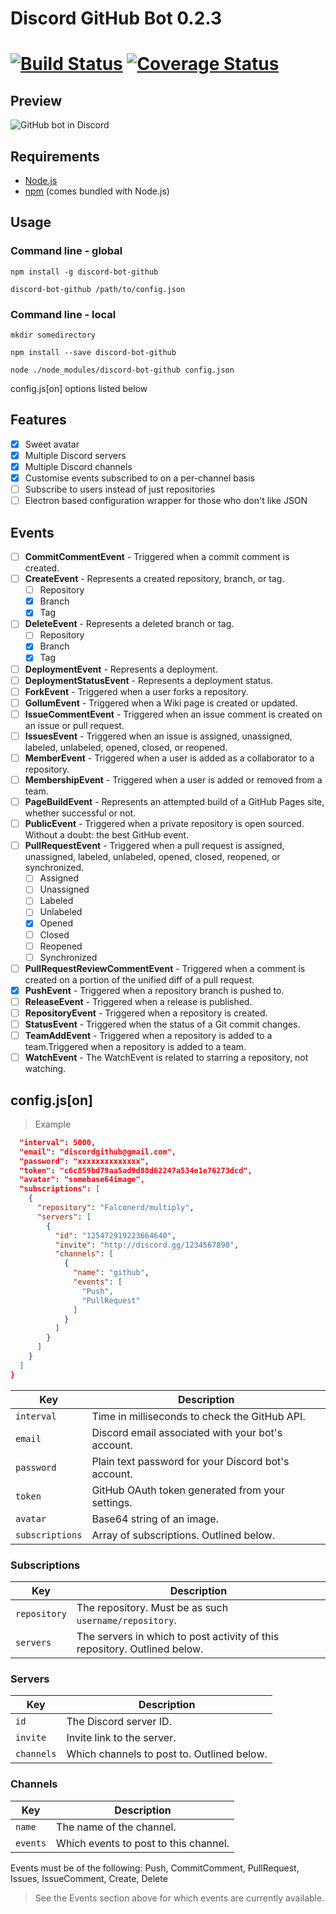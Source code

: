 # Discord GitHub Bot 0.2.3

[![Build Status](https://travis-ci.org/Falconerd/discord-bot-github.svg?branch=dev)](https://travis-ci.org/Falconerd/discord-bot-github) [![Coverage Status](https://coveralls.io/repos/Falconerd/discord-bot-github/badge.svg?branch=dev&service=github)](https://coveralls.io/github/Falconerd/discord-bot-github?branch=dev)
=======

## Preview
![GitHub bot in Discord](http://i.imgur.com/hjwC1UG.png)

## Requirements

- [Node.js](http://nodejs.org/)
- [npm](http://npmjs.com) (comes bundled with Node.js)

## Usage

### Command line - global

`npm install -g discord-bot-github`

`discord-bot-github /path/to/config.json`

### Command line - local

`mkdir somedirectory`

`npm install --save discord-bot-github`

`node ./node_modules/discord-bot-github config.json`

config.js[on] options listed below

## Features
- [x] Sweet avatar
- [x] Multiple Discord servers
- [x] Multiple Discord channels
- [x] Customise events subscribed to on a per-channel basis
- [ ] Subscribe to users instead of just repositories
- [ ] Electron based configuration wrapper for those who don't like JSON

## Events
- [ ] __CommitCommentEvent__ - Triggered when a commit comment is created.
- [ ] __CreateEvent__ - Represents a created repository, branch, or tag.
  - [ ] Repository
  - [x] Branch
  - [x] Tag
- [ ] __DeleteEvent__ - Represents a deleted branch or tag.
  - [ ] Repository
  - [x] Branch
  - [x] Tag
- [ ] __DeploymentEvent__ - Represents a deployment.
- [ ] __DeploymentStatusEvent__ - Represents a deployment status.
- [ ] __ForkEvent__ - Triggered when a user forks a repository.
- [ ] __GollumEvent__ - Triggered when a Wiki page is created or updated.
- [ ] __IssueCommentEvent__ - Triggered when an issue comment is created on an issue or pull request.
- [ ] __IssuesEvent__ - Triggered when an issue is assigned, unassigned, labeled, unlabeled, opened, closed, or reopened.
- [ ] __MemberEvent__ - Triggered when a user is added as a collaborator to a repository.
- [ ] __MembershipEvent__ - Triggered when a user is added or removed from a team.
- [ ] __PageBuildEvent__ - Represents an attempted build of a GitHub Pages site, whether successful or not.
- [ ] __PublicEvent__ - Triggered when a private repository is open sourced. Without a doubt: the best GitHub event.
- [ ] __PullRequestEvent__ - Triggered when a pull request is assigned, unassigned, labeled, unlabeled, opened, closed, reopened, or synchronized.
  - [ ] Assigned
  - [ ] Unassigned
  - [ ] Labeled
  - [ ] Unlabeled
  - [x] Opened
  - [ ] Closed
  - [ ] Reopened
  - [ ] Synchronized
- [ ] __PullRequestReviewCommentEvent__ - Triggered when a comment is created on a portion of the unified diff of a pull request.
- [x] __PushEvent__ - Triggered when a repository branch is pushed to.
- [ ] __ReleaseEvent__ - Triggered when a release is published.
- [ ] __RepositoryEvent__ - Triggered when a repository is created.
- [ ] __StatusEvent__ - Triggered when the status of a Git commit changes.
- [ ] __TeamAddEvent__ - Triggered when a repository is added to a team.Triggered when a repository is added to a team.
- [ ] __WatchEvent__ - The WatchEvent is related to starring a repository, not watching.

## config.js[on]

> Example

```json
  "interval": 5000,
  "email": "discordgithub@gmail.com",
  "password": "xxxxxxxxxxxxxx",
  "token": "c6c859bd79aa5ad9d88d62247a534e1e76273dcd",
  "avatar": "somebase64image",
  "subscriptions": [
    {
      "repository": "Falconerd/multiply",
      "servers": [
        {
          "id": "125472919223664640",
          "invite": "http://discord.gg/1234567890",
          "channels": [
            {
              "name": "github",
              "events": [
                "Push",
                "PullRequest"
              ]
            }
          ]
        }
      ]
    }
  ]
}
```

| Key | Description
| --- | -----------
| `interval` | Time in milliseconds to check the GitHub API.
| `email` | Discord email associated with your bot's account.
| `password` | Plain text password for your Discord bot's account.
| `token` | GitHub OAuth token generated from your settings.
| `avatar` | Base64 string of an image.
| `subscriptions` | Array of subscriptions. Outlined below.

### Subscriptions
| Key | Description
| --- | -----------
| `repository` | The repository. Must be as such `username/repository`.
| `servers` | The servers in which to post activity of this repository. Outlined below.

### Servers
| Key | Description
| --- | -----------
| `id` | The Discord server ID.
| `invite` | Invite link to the server.
| `channels` | Which channels to post to. Outlined below.

### Channels
| Key | Description
| --- | -----------
| `name` | The name of the channel.
| `events` | Which events to post to this channel.

Events must be of the following: Push, CommitComment, PullRequest, Issues, IssueComment, Create, Delete

> See the Events section above for which events are currently available.

